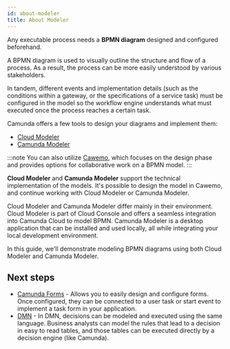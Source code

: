 ```yaml
---
id: about-modeler
title: About Modeler
---
```


Any executable process needs a **BPMN diagram** designed and configured beforehand.

A BPMN diagram is used to visually outline the structure and flow of a process. As a result, the process can be more easily understood by various stakeholders.

In tandem, different events and implementation details (such as the conditions within a gateway, or the specifications of a service task) must be configured in the model so the workflow engine understands what must executed once the process reaches a certain task.

Camunda offers a few tools to design your diagrams and implement them:

- [Cloud Modeler](./cloud-modeler/launch-cloud-modeler.md)
- [Camunda Modeler](./camunda-modeler/install-the-modeler.md)

:::note
You can also utilize [Cawemo](https://cawemo.com/), which focuses on the design phase and provides options for collaborative work on a BPMN model.
:::

**Cloud Modeler** and **Camunda Modeler** support the technical implementation of the models. It's possible to design the model in Cawemo, and continue working with Cloud Modeler or Camunda Modeler.

Cloud Modeler and Camunda Modeler differ mainly in their environment. Cloud Modeler is part of Cloud Console and offers a seamless integration into Camunda Cloud to model BPMN. Camunda Modeler is a desktop application that can be installed and used locally, all while integrating your local development environment.

In this guide, we'll demonstrate modeling BPMN diagrams using both Cloud Modeler and Camunda Modeler.

## Next steps

- [Camunda Forms](./guides/utilizing-forms.md) - Allows you to easily design and configure forms. Once configured, they can be connected to a user task or start event to implement a task form in your application.
- [DMN](./dmn/dmn.md) - In DMN, decisions can be modeled and executed using the same language. Business analysts can model the rules that lead to a decision in easy to read tables, and those tables can be executed directly by a decision engine (like Camunda).